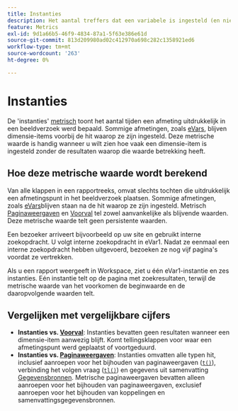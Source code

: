 ```yaml
---
title: Instanties
description: Het aantal treffers dat een variabele is ingesteld (en niet wordt herhaald).
feature: Metrics
exl-id: 9d1a66b5-46f9-4834-87a1-5f63e386e61d
source-git-commit: 813d209980ad02c412970a698c282c1358921ed6
workflow-type: tm+mt
source-wordcount: '263'
ht-degree: 0%

---
```


# Instanties

De &#39;instanties&#39; [metrisch](overview.md) toont het aantal tijden een afmeting uitdrukkelijk in een beeldverzoek werd bepaald. Sommige afmetingen, zoals [eVars](../dimensions/evar.md), blijven dimensie-items voorbij de hit waarop ze zijn ingesteld. Deze metrische waarde is handig wanneer u wilt zien hoe vaak een dimensie-item is ingesteld zonder de resultaten waarop die waarde betrekking heeft.

## Hoe deze metrische waarde wordt berekend

Van alle klappen in een rapportreeks, omvat slechts tochten die uitdrukkelijk een afmetingspunt in het beeldverzoek plaatsen. Sommige afmetingen, zoals [eVars](../dimensions/evar.md)blijven staan na de hit waarop ze zijn ingesteld. Metrisch [Paginaweergaven](page-views.md) en [Voorval](occurrences.md) tel zowel aanvankelijke als blijvende waarden. Deze metrische waarde telt geen persistente waarden.

Een bezoeker arriveert bijvoorbeeld op uw site en gebruikt interne zoekopdracht. U volgt interne zoekopdracht in eVar1. Nadat ze eenmaal een interne zoekopdracht hebben uitgevoerd, bezoeken ze nog vijf pagina&#39;s voordat ze vertrekken.

Als u een rapport weergeeft in Workspace, ziet u één eVar1-instantie en zes instanties. Eén instantie telt op de pagina met zoekresultaten, terwijl de metrische waarde van het voorkomen de beginwaarde en de daaropvolgende waarden telt.

## Vergelijken met vergelijkbare cijfers

* **Instanties vs. [Voorval](occurrences.md)**: Instanties bevatten geen resultaten wanneer een dimensie-item aanwezig blijft. Komt tellingsklappen voor waar een afmetingspunt werd geplaatst of voortgeduurd.
* **Instanties vs. [Paginaweergaven](page-views.md)**: Instanties omvatten alle typen hit, inclusief aanroepen voor het bijhouden van paginaweergaven ([`t()`](/help/implement/vars/functions/t-method.md)), verbinding het volgen vraag ([`tl()`](/help/implement/vars/functions/tl-method.md)) en gegevens uit samenvatting [Gegevensbronnen](/help/import/data-sources/overview.md). Metrische paginaweergaven bevatten alleen aanroepen voor het bijhouden van paginaweergaven, exclusief aanroepen voor het bijhouden van koppelingen en samenvattingsgegevensbronnen.
